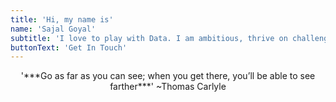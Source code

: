 ```yaml
---
title: 'Hi, my name is'
name: 'Sajal Goyal'
subtitle: 'I love to play with Data. I am ambitious, thrive on challenge and constantly set goals for myself.'
buttonText: 'Get In Touch'
---
```


<div align="center">'***Go as far as you can see; when you get there, you’ll be able to see farther***'   ~Thomas Carlyle</div>
